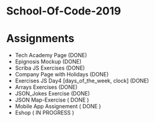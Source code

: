 # School-Of-Code-2019
# Assignments
- Tech Academy Page (DONE)
- Epignosis Mockup (DONE)
- Scriba JS Exercises (DONE)
- Company Page with Holidays (DONE)
- Exercises JS Day4 [days_of_the_week, clock] (DONE)
- Arrays Exercises (DONE)
- JSON_Jokes Exercise (DONE)
- JSON Map-Exercise ( DONE )
- Mobile App Assignement ( DONE )
- Eshop ( IN PROGRESS )
